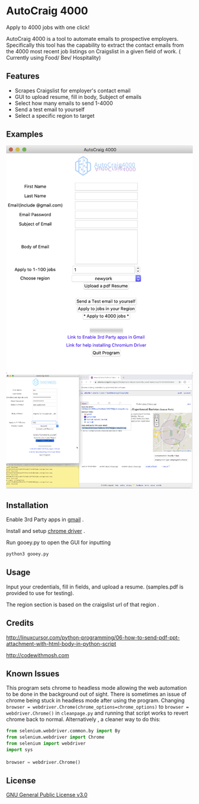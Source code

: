 # AutoCraig 4000

Apply to 4000 jobs with one click!

AutoCraig 4000 is a tool to automate emails to prospective employers. Specifically this tool has the capability to extract the contact emails from the 4000 most recent job listings on Craigslist in a given field of work. ( Currently using Food/ Bev/ Hospitality)

## Features
* Scrapes Craigslist for employer's contact email
* GUI to upload resume, fill in body, Subject of emails
* Select how many emails to send 1-4000
* Send a test email to yourself
* Select a specific region to target

## Examples

![GUI](/Pyjobs/examples/autocraig.png)
![GUI](/Pyjobs/examples/autocraig.gif)



## Installation

Enable 3rd Party apps in  [gmail](https://support.google.com/mail/thread/10206863?hl=en) .

Install and setup  [chrome driver](https://chromedriver.chromium.org/downloads) .

Run gooey.py to open the GUI for inputting 
```python
python3 gooey.py
```

## Usage 
Input your credentials, fill in fields, and upload a resume. (samples.pdf is provided to use for testing). 

The region section is based on the craigslist url of that region .




## Credits
http://linuxcursor.com/python-programming/06-how-to-send-pdf-ppt-attachment-with-html-body-in-python-script

http://codewithmosh.com

## Known Issues
This program sets  chrome to headless mode allowing the web automation to be done in the background out of sight.  There is sometimes an issue of chrome being stuck in headless mode after using the program. Changing `browser = webdriver.Chrome(chrome_options=chrome_options)` to `browser = webdriver.Chrome()` in `cleanpage.py` and running that script works to revert chrome back to normal.  Alternatively , a cleaner way to do this:

```python
from selenium.webdriver.common.by import By
from selenium.webdriver import Chrome
from selenium import webdriver
import sys

browser = webdriver.Chrome()
```

 

## License
[GNU General Public License v3.0](https://choosealicense.com/licenses/gpl-3.0/)
